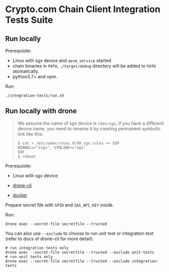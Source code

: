 # Crypto.com Chain Client Integration Tests Suite

## Run locally

Prerequisite:

* Linux with sgx device and `aesm_service` started
* chain binaries in `PATH`, `./target/debug` directory will be added to `PATH` atomatically.
* python3.7+ and npm.

Run:

```shell
./integration-tests/run.sh
```

## Run locally with drone

> We assume the name of sgx device is `/dev/sgx`, if you have a different device name, you need to rename it by creating permanent symbolic link like this:
>
> ```shell
> $ cat > /etc/udev/rules.d/99_sgx.rules << EOF
> KERNEL=="isgx", SYMLINK+="sgx"
> EOF
> $ reboot
> ```

Prerequisite:

* Linux with sgx device

* [drone-cli](https://docs.drone.io/cli/install/)

- [docker](https://www.docker.com/get-started)

Prepare secret file with `SPID` and `IAS_API_KEY` inside.

Run:

```shell
drone exec --secret-file secretfile --trusted
```

You can also use `--exclude` to choose to run unit test or integration test (refer to docs of drone-cli for more detail):

```shell
# run integration tests only
drone exec --secret-file secretfile --trusted --exclude unit-tests
# run unit tests only
drone exec --secret-file secretfile --trusted --exclude integration-tests
```
